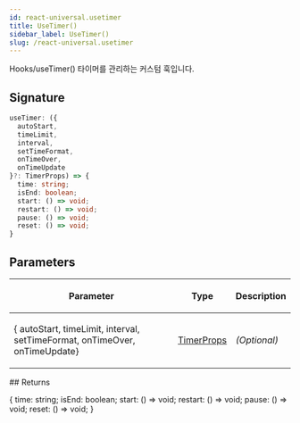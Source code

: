 ```yaml
---
id: react-universal.usetimer
title: UseTimer()
sidebar_label: UseTimer()
slug: /react-universal.usetimer
---
```






 Hooks/useTimer() 타이머를 관리하는 커스텀 훅입니다.

## Signature

```typescript
useTimer: ({
  autoStart,
  timeLimit,
  interval,
  setTimeFormat,
  onTimeOver,
  onTimeUpdate
}?: TimerProps) => {
  time: string;
  isEnd: boolean;
  start: () => void;
  restart: () => void;
  pause: () => void;
  reset: () => void;
}
```

## Parameters

<table><thead><tr><th>

Parameter


</th><th>

Type


</th><th>

Description


</th></tr></thead>
<tbody><tr><td>

\{ autoStart, timeLimit, interval, setTimeFormat, onTimeOver, onTimeUpdate\}


</td><td>

[TimerProps](./react-universal.timerprops)


</td><td>

_(Optional)_


</td></tr>
</tbody></table>
## Returns

\{ time: string; isEnd: boolean; start: () =&gt; void; restart: () =&gt; void; pause: () =&gt; void; reset: () =&gt; void; \}

